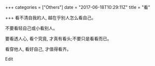 +++
categories = ["Others"]
date = "2017-06-18T10:29:11Z"
title = "看"

+++
看不清自我的人, 越在乎别人怎么看自己。

不要看轻自己或小看别人。

要看透人心, 看个究竟, 才真有看头;不要只是看看而已。

看穿他人, 看好自己, 才值得看齐。

Edit